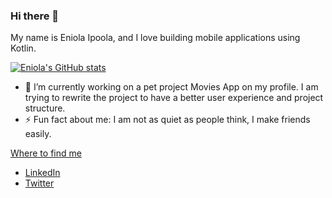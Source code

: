 ### Hi there 👋

My name is Eniola Ipoola, and I love building mobile applications using Kotlin. 

<!--[![Eniola's GitHub stats](https://github-readme-stats.vercel.app/api?username=eniolaipoola&show_icons=true&theme=dark)](https://github.com/anuraghazra/github-readme-stats)-->

[![Eniola's GitHub stats](https://github-readme-stats.vercel.app/api?username=eniolaipoola&show_icons=true&theme=dark)](https://github.com/eniolaipoola/readme-stats)


- 🔭 I’m currently working on a pet project Movies App on my profile. I am trying to rewrite the project to have a better user experience and project structure.
- ⚡ Fun fact about me: I am not as quiet as people think, I make friends easily.


[Where to find me](https://github.com/eniolaipoola)
- [LinkedIn](https://www.linkedin.com/in/eniolaipoola/)
- [Twitter](https://twitter.com/EIpoola)



